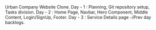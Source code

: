Urban Company Website Clone.
Day - 1 : Planning, Git repository setup, Tasks division.
Day - 2 : Home Page, Navbar, Hero Component, Middle Content, Login/SignUp, Footer.
Day - 3 : Service Details page -/Prev day backlogs.

